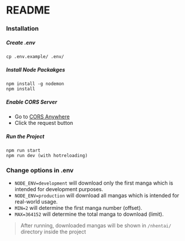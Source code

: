 # README

### Installation

##### Create .env
```shell
cp .env.example/ .env/
```

##### Install Node Packakges
```shell
npm install -g nodemon
npm install
```

##### Enable CORS Server
- Go to [CORS Anywhere](https://cors-anywhere.herokuapp.com/corsdemo)
- Click the request button

##### Run the Project
```shell
npm run start
npm run dev (with hotreloading)
```

### Change options in .env
- `NODE_ENV=development` will download only the first manga which is intended for development purposes.
- `NODE_ENV=production` will download all mangas which is intended for real-world usage.
- `MIN=2` will determine the first manga number (offset).
- `MAX=364152` will determine the total manga to download (limit).
> After running, downloaded mangas will be shown in `/nhentai/` directory inside the project
